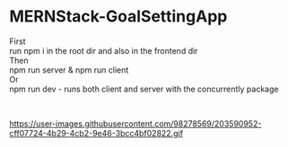 # MERNStack-GoalSettingApp
<p> First <br>
run npm i in the root dir and also in the frontend dir<br>
Then <br> 
npm run server & npm run client <br>
Or <br> 
npm run dev - runs both client and server with  the concurrently package <p>
<br>

  https://user-images.githubusercontent.com/98278569/203590952-cff07724-4b29-4cb2-9e46-3bcc4bf02822.gif
